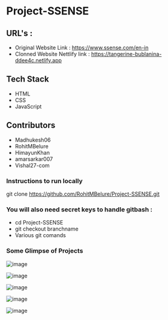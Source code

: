 # Project-SSENSE

## URL's :
* Original Website Link : https://www.ssense.com/en-in
* Clonned Website Nettlify link : https://tangerine-bublanina-ddee4c.netlify.app

## Tech Stack
* HTML
* CSS
* JavaScript

## Contributors 
* Madhukesh06
* RohitMBelure
* HimayunKhan
* amarsarkar007
* Vishal27-com

### Instructions to run locally
git clone https://github.com/RohitMBelure/Project-SSENSE.git

### You will also need secret keys to handle gitbash :
* cd Project-SSENSE
* git checkout branchname
* Various git comands

### Some Glimpse of Projects

![image](https://user-images.githubusercontent.com/90506564/191414294-b3f09fc7-b43e-4ecd-b7aa-1362ba749980.png)

![image](https://user-images.githubusercontent.com/90506564/191414514-4070a247-99e7-4b4b-95b4-684fa5a32092.png)

![image](https://user-images.githubusercontent.com/90506564/191414870-27a2ab63-4769-4db9-9b3e-fbbf43286546.png)

![image](https://user-images.githubusercontent.com/90506564/191414927-8ab59075-82fc-47b7-a5ad-5231fdd7361c.png)

![image](https://user-images.githubusercontent.com/90506564/191414992-7ae0dd77-1f52-45f9-bac2-5acb92e6730a.png)
